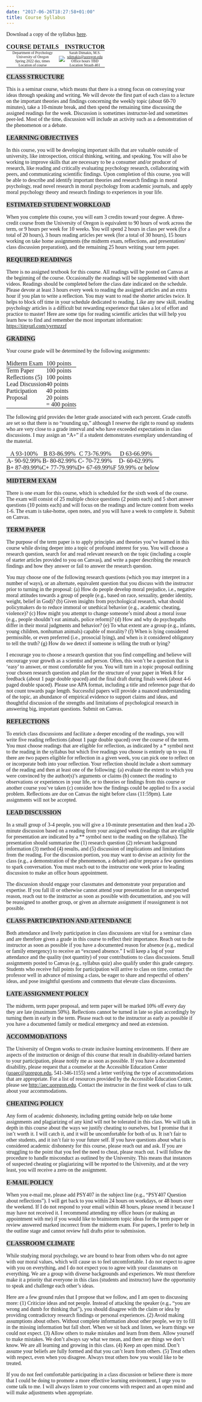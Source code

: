```yaml
---
date: "2017-06-26T18:27:58+01:00"
title: Course Syllabus 
---
```

<style>
@import url('https://fonts.googleapis.com/css2?family=Crimson+Text&display=swap');

body {
  font-family: 'Crimson Text', serif;
}
h1{font-family: 'Crimson Text', serif;}
h2{font-family: 'Crimson Text', serif;}



.my-smaller-font{
font-size: 10px;
}

.heatMap {
}
.heatMap th {
background: #D3D3D3;
word-wrap: break-word;
text-align: center;

}


.noBold th {
word-wrap: break-word;
text-align: center;
font-weight:normal;
border: 0px;
    padding: 3px;

}

.noBold td {
  border: 0px;
      padding: 3px;

}

.noBorders {
}
.noBorders th {
word-wrap: break-word;
text-align: center;
font-weight:normal;
border: 0px;
padding: 0px;

}

.noBorders td {
  border: 0px;
  padding: 0px;

}


</style>
Download a copy of the syllabus [here](/pdf/SPRING2022_Moral_Psychology_Syllabus.pdf).


<div class="noBorders">

|**COURSE DETAILS**||**INSTRUCTOR**|
|:--------:|:-------:|:-------:|
|<div class="my-smaller-font">Department of Psychology <br>University of Oregon <br> Spring 2022  day, times <br> Location of course </div>| ![](/my_images/trolley.jpg)| <div class="my-smaller-font">Sarah Dimakis, M.S. <br> sdimakis@uoregon.edu <br> Office hours TBD <br> Location Straub 461 </div>|

<div>

<div class="heatMap">

|**CLASS STRUCTURE**|
|:-:|
</div>

  This is a seminar course, which means that there is a strong focus on conveying your ideas through speaking and writing. We will devote the first part of each class to a lecture on the important theories and findings concerning the weekly topic (about 60-70 minutes), take a 10-minute break, and then spend the remaining time discussing the assigned readings for the week. Discussion is sometimes instructor-led and sometimes peer-led. Most of the time, discussion will include an activity such as a demonstration of the phenomenon or a debate.

<div class="heatMap">

|**LEARNING OBJECTIVES**|
|:-:|
</div>

In this course, you will be developing important skills that are valuable outside of university, like introspection, critical thinking, writing, and speaking. You will also be working to improve skills that are necessary to be a consumer and/or producer of research, like reading and critically evaluating psychology research, collaborating with peers, and communicating scientific findings. Upon completion of this course, you will be able to describe and identify important theories and research findings in moral psychology, read novel research in moral psychology from academic journals, and apply moral psychology theory and research findings to experiences in your life. 


<div class="heatMap">

|**ESTIMATED STUDENT WORKLOAD**|
|:-:|
</div>

When you complete this course, you will earn 3 credits toward your degree. A three-credit course from the University of Oregon is equivalent to 90 hours of work across the term, or 9 hours per week for 10 weeks. You will spend 2 hours in class per week (for a total of 20 hours), 3 hours reading articles per week (for a total of 30 hours), 15 hours working on take home assignments (the midterm exam, reflections, and  presentation/ class discussion preparation), and the remaining 25 hours writing your term paper. 

<div class="heatMap">

|**REQUIRED READINGS**|
|:-:|
</div>

There is no assigned textbook for this course. All readings will be posted on Canvas at the beginning of the course. Occasionally the readings will be supplemented with short videos. Readings should be completed before the class date indicated on the schedule. Please devote at least 3 hours every week to reading the assigned articles and an extra hour if you plan to write a reflection. You may want to read the shorter articles twice. It helps to block off time in your schedule dedicated to reading. Like any new skill, reading psychology articles is a difficult but rewarding experience that takes a lot of effort and practice to master! Here are some tips for reading scientific articles that will help you learn how to find and remember the most important information: https://tinyurl.com/yvrmzzzf 

<div class="heatMap">

|**GRADING**|
|:-:|
</div>

Your course grade will be determined by the following assignments: 

<div class="noBorders">

||Midterm Exam|100 points||
|:-|:-|:-|:-|
||Term Paper|100 points||
||Reflections (5)|100 points||
||Lead Discussion|40 points||
||Participation|40 points||
||Proposal|20 points||
|||= 400 points||
</div>

The following grid provides the letter grade associated with each percent. Grade cutoffs are set so that there is no “rounding up,” although I reserve the right to round up students who are very close to a grade interval and who have exceeded expectations in class discussions. I may assign an “A+” if a student demonstrates exemplary understanding of the material.

<div class="noBold">

|A 93-100%|		B 83-86.99%|		C 73-76.99%| 		D 63-66.99%| 
|:--:|:--:|:--:|:--:|
|A- 90-92.99% |		B- 80-82.99% |		C- 70-72.99% |D- 60-62.99% |
B+ 87-89.99% |C+ 77-79.99%| 		D+ 67-69.99% |	F 59.99% or below |
</div>

<div class="heatMap">

|**MIDTERM EXAM**|
|:-:|
</div>

There is one exam for this course, which is scheduled for the sixth week of the course. The exam will consist of 25 multiple choice questions (2 points each) and 5 short answer questions (10 points each) and will focus on the readings and lecture content from weeks 1-6. The exam is take-home, open notes, and you will have a week to complete it. Submit on Canvas.

<div class="heatMap">

|**TERM PAPER**|
|:-:|
</div>

The purpose of the term paper is to apply principles and theories you’ve learned in this course while diving deeper into a topic of profound interest for you. You will choose a research question, search for and read relevant research on the topic (including a couple of starter articles provided to you on Canvas), and write a paper describing the research findings and how they answer or fail to answer the research question. 

You may choose one of the following research questions (which you may interpret in a number of ways), or an alternate, equivalent question that you discuss with the instructor prior to turning in the proposal: (a) How do people develop moral prejudice, i.e., negative moral attitudes towards a group of people (e.g., based on race, sexuality, gender identity, weight, belief in God)? (b) Given insights from psychological research, what should policymakers do to reduce immoral or unethical behavior (e.g., academic cheating, violence)? (c) How might you attempt to change someone’s mind about a moral issue (e.g., people shouldn’t eat animals, police reform)? (d) How and why do psychopaths differ in their moral judgments and behavior?  (e) To what extent are a group (e.g., infants, young children, nonhuman animals) capable of morality? (f) When is lying considered permissible, or even preferred (i.e., prosocial lying), and when is it considered obligatory to tell the truth? (g) How do we detect if someone is telling the truth or lying?

I encourage you to choose a research question that you find compelling and believe will encourage your growth as a scientist and person. Often, this won’t be a question that is ‘easy’ to answer, or most comfortable for you. You will turn in a topic proposal outlining your chosen research question and plan for the structure of your paper in Week 8 for feedback (about 1 page double spaced) and the final draft during finals week (about 4-6 paged double spaced). Please use APA format, including a title and reference page that do not count towards page length. Successful papers will provide a nuanced understanding of the topic, an abundance of empirical evidence to support claims and ideas, and thoughtful discussion of the strengths and limitations of psychological research in answering big, important questions. Submit on Canvas.

<div class="heatMap">

|**REFLECTIONS**|
|:-:|
</div>

To enrich class discussions and facilitate a deeper encoding of the readings, you will write five reading reflections (about 1 page double spaced) over the course of the term. You must choose readings that are eligible for reflection, as indicated by a * symbol next to the reading in the syllabus but which five readings you choose is entirely up to you. If there are two papers eligible for reflection in a given week, you can pick one to reflect on or incorporate both into your reflection. Your reflection should include a short summary of the reading and then at least one of the following: (a) evaluate the extent to which you were convinced by the author(s)’s arguments or claims (b) connect the reading to observations or experiences in your life, or to theories or findings from this course or another course you’ve taken (c) consider how the findings could be applied to fix a social problem. Reflections are due on Canvas the night before class (11:59pm). Late assignments will not be accepted. 

<div class="heatMap">

|**LEAD DISCUSSION**|
|:-:|
</div>

In a small group of 3-4 people, you will give a 10-minute presentation and then lead a 20-minute discussion based on a reading from your assigned week (readings that are eligible for presentation are indicated by a ** symbol next to the reading on the syllabus). The presentation should summarize the (1) research question (2) relevant background information (3) method (4) results, and (5) discussion of implications and limitations from the reading. For the discussion portion, you may want to devise an activity for the class (e.g., a demonstration of the phenomenon, a debate) and/or prepare a few questions to spark conversation. You must reach out to the instructor one week prior to leading discussion to make an office hours appointment.

The discussion should engage your classmates and demonstrate your preparation and expertise. If you fall ill or otherwise cannot attend your presentation for an unexpected reason, reach out to the instructor as soon as possible with documentation, and you will be reassigned to another group, or given an alternate assignment if reassignment is not possible. 

<div class="heatMap">

|**CLASS PARTICIPATION AND ATTENDANCE**|
|:-:|
</div>

Both attendance and lively participation in class discussions are vital for a seminar class and are therefore given a grade in this course to reflect their importance. Reach out to the instructor as soon as possible if you have a documented reason for absence (e.g., medical or family emergency) to receive an “excused absence.” I will keep a log of your attendance and the quality (not quantity) of your contributions to class discussions. Small assignments posted to Canvas (e.g., syllabus quiz) also qualify under this grade category. Students who receive full points for participation will arrive to class on time, contact the professor well in advance of missing a class, be eager to share and respectful of others’ ideas, and pose insightful questions and comments that elevate class discussions.

<div class="heatMap">

|**LATE ASSIGNMENT POLICY**|
|:-:|
</div>

The midterm, term paper proposal, and term paper will be marked 10% off every day they are late (maximum 50%). Reflections cannot be turned in late so plan accordingly by turning them in early in the term. Please reach out to the instructor as early as possible if you have a documented family or medical emergency and need an extension.

<div class="heatMap">

|**ACCOMMODATIONS**|
|:-:|
</div>
 
The University of Oregon works to create inclusive learning environments. If there are aspects of the instruction or design of this course that result in disability-related barriers to your participation, please notify me as soon as possible. If you have a documented disability, please request that a counselor at the Accessible Education Center (uoaec@uoregon.edu, 541-346-1155) send a letter verifying the type of accommodations that are appropriate. For a list of resources provided by the Accessible Education Center, please see http://aec.uoregon.edu. Contact the instructor in the first week of class to talk about your accommodations.

<div class="heatMap">

|**CHEATING POLICY**|
|:-:|
</div>


Any form of academic dishonesty, including getting outside help on take home assignments and plagiarizing of any kind will not be tolerated in this class. We will talk in depth in this course about the ways we justify cheating to ourselves, but I promise that it isn’t worth it. I will catch it, and it will be uncomfortable for both of us. It isn’t fair to other students, and it isn’t fair to your future self. If you have questions about what is considered academic dishonesty for this course, please reach out and ask. If you are struggling to the point that you feel the need to cheat, please reach out. I will follow the procedure to handle misconduct as outlined by the University. This means that instances of suspected cheating or plagiarizing will be reported to the University, and at the very least, you will receive a zero on the assignment.

<div class="heatMap">

|**E-MAIL POLICY**|
|:-:|
</div>


When you e-mail me, please add PSY407 in the subject line (e.g., “PSY407 Question about reflections”). I will get back to you within 24 hours on workdays, or 48 hours over the weekend. If I do not respond to your email within 48 hours, please resend it because I may have not received it. I recommend attending my office hours (or making an appointment with me) if you would like to brainstorm topic ideas for the term paper or review answered marked incorrect from the midterm exam. For papers, I prefer to help in the outline stage and cannot review full drafts prior to submission.

<div class="heatMap">

|**CLASSROOM CLIMATE**|
|:-:|
</div>

While studying moral psychology, we are bound to hear from others who do not agree with our moral values, which will cause us to feel uncomfortable. I do not expect to agree with you on everything, and I do not expect you to agree with your classmates on everything. We are a group with diverse backgrounds and experiences. We must therefore make it a priority that everyone in this class (students and instructor) have the opportunity to speak and challenge each other’s ideas. 

Here are a few ground rules that I propose that we follow, and I am open to discussing more: (1) Criticize ideas and not people. Instead of attacking the speaker (e.g., “you are wrong and dumb for thinking that”), you should disagree with the claim or idea by providing contradictory research findings or personal experiences. (2) Avoid making assumptions about others. Without complete information about other people, we try to fill in the missing information but fall short. When we sit back and listen, we learn things we could not expect. (3) Allow others to make mistakes and learn from them. Allow yourself to make mistakes. We don’t always say what we mean, and there are things we don’t know. We are all learning and growing in this class. (4) Keep an open mind. Don’t assume your beliefs are fully formed and that you can’t learn from others. (5) Treat others with respect, even when you disagree. Always treat others how you would like to be treated.

If you do not feel comfortable participating in a class discussion or believe there is more that I could be doing to promote a more effective learning environment, I urge you to come talk to me. I will always listen to your concerns with respect and an open mind and will make adjustments when appropriate.


